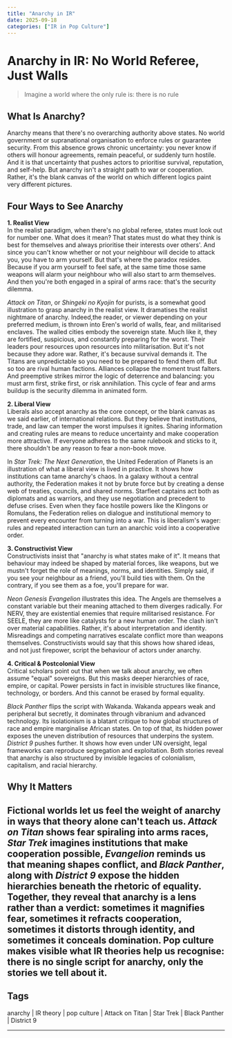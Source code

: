 ```yaml
---
title: "Anarchy in IR"
date: 2025-09-18
categories: ["IR in Pop Culture"]
---
```

# Anarchy in IR: No World Referee, Just Walls #

>Imagine a world where the only rule is: there is no rule

## What Is Anarchy?
Anarchy means that there's no overarching authority above states. No world government or supranational organisation to enforce rules or guarantee security. From this absence grows chronic uncertainty: you never know if others will honour agreements, remain peaceful, or suddenly turn hostile. And it is that uncertainty that pushes actors to prioritise survival, reputation, and self-help. But anarchy isn't a straight path to war or cooperation. Rather, it's the blank canvas of the world on which different logics paint very different pictures.

## Four Ways to See Anarchy
**1. Realist View**  
In the realist paradigm, when there's no global referee, states must look out for number one. What does it mean? That states must do what they think is best for themselves and always prioritise their interests over others'. And since you can't know whether or not your neighbour will decide to attack you, you have to arm yourself. But that's where the paradox resides. Because if you arm yourself to feel safe, at the same time those same weapons will alarm your neighbour who will also start to arm themselves. And then you're both engaged in a spiral of arms race: that's the security dilemma.

*Attack on Titan*, or *Shingeki no Kyojin* for purists, is a somewhat good illustration to grasp anarchy in the realist view. It dramatises the realist nightmare of anarchy. Indeed,the reader, or viewer depending on your preferred medium, is thrown into Eren's world of walls, fear, and militarised enclaves. The walled cities embody the sovereign state. Much like it, they are fortified, suspicious, and constantly preparing for the worst. Their leaders pour resources upon resources into militarisation. But it's not because they adore war. Rather, it's because survival demands it. The Titans are unpredictable so you need to be prepared to fend them off. But so too are rival human factions. Alliances collapse the moment trust falters. And preemptive strikes mirror the logic of deterrence and balancing: you must arm first, strike first, or risk annihilation. This cycle of fear and arms buildup is the security dilemma in animated form.

**2. Liberal View**  
Liberals also accept anarchy as the core concept, or the blank canvas as we said earlier, of international relations. But they believe that institutions, trade, and law can temper the worst impulses it ignites. Sharing information and creating rules are means to reduce uncertainty and make cooperation more attractive. If everyone adheres to the same rulebook and sticks to it, there shouldn't be any reason to fear a non-book move. 

In *Star Trek: The Next Generation*, the United Federation of Planets is an illustration of what a liberal view is lived in practice. It shows how institutions can tame anarchy's chaos. In a galaxy without a central authority, the Federation makes it not by brute force but by creating a dense web of treaties, councils, and shared norms. Starfleet captains act both as diplomats and as warriors, and they use negotiation and precedent to defuse crises. Even when they face hostile powers like the Klingons or Romulans, the Federation relies on dialogue and institutional memory to prevent every encounter from turning into a war. This is liberalism's wager: rules and repeated interaction can turn an anarchic void into a cooperative order. 

**3. Constructivist View**  
Constructivists insist that "anarchy is what states make of it". It means that behaviour may indeed be shaped by material forces, like weapons, but we mustn't forget the role of meanings, norms, and identities. Simply said, if you see your neighbour as a friend, you'll build ties with them. On the contrary, if you see them as a foe, you'll prepare for war.

*Neon Genesis Evangelion* illustrates this idea. The Angels are themselves a constant variable but their meaning attached to them diverges radically. For NERV, they are existential enemies that require militarised resistance. For SEELE, they are more like catalysts for a new human order. The clash isn't over material capabilities. Rather, it's about interpretation and identity. Misreadings and competing narratives escalate conflict more than weapons themselves. Constructivists would say that this shows how shared ideas, and not just firepower, script the behaviour of actors under anarchy.

**4. Critical & Postcolonial View**  
Critical scholars point out that when we talk about anarchy, we often assume "equal" sovereigns. But this masks deeper hierarchies of race, empire, or capital. Power persists in fact in invisible structures like finance, technology, or borders. And this cannot be erased by formal equality.

*Black Panther* flips the script with Wakanda. Wakanda appears weak and peripheral but secretly, it dominates through vibranium and advanced technology. Its isolationism is a blatant critique to how global structures of race and empire marginalise African states. On top of that, its hidden power exposes the uneven distribution of resources that underpins the system. *District 9* pushes further. It shows how even under UN oversight, legal frameworks can reproduce segregation and exploitation. Both stories reveal that anarchy is also structured by invisible legacies of colonialism, capitalism, and racial hierarchy. 

## Why It Matters
Fictional worlds let us feel the weight of anarchy in ways that theory alone can't teach us. *Attack on Titan* shows fear spiraling into arms races, *Star Trek* imagines institutions that make cooperation possible, *Evangelion* reminds us that meaning shapes conflict, and *Black Panther*, along with *District 9* expose the hidden hierarchies beneath the rhetoric of equality. Together, they reveal that anarchy is a lens rather than a verdict: sometimes it magnifies fear, sometimes it refracts cooperation, sometimes it distorts through identity, and sometimes it conceals domination. Pop culture makes visible what IR theories help us recognise: there is no single script for anarchy, only the stories we tell about it.
---

## Tags
anarchy | IR theory | pop culture | Attack on Titan | Star Trek | Black Panther | District 9

---

